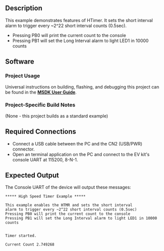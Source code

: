 ## Description

This example demonstrates features of HTimer. It sets the short interval alarm to trigger every ~2^22 short interval counts (0.5sec).

-   Pressing PB0 will print the current count to the console
-   Pressing PB1 will set the Long Interval alarm to light LED1 in 10000 counts


## Software

### Project Usage

Universal instructions on building, flashing, and debugging this project can be found in the **[MSDK User Guide](https://analogdevicesinc.github.io/msdk/USERGUIDE/)**.

### Project-Specific Build Notes

(None - this project builds as a standard example)

## Required Connections

-   Connect a USB cable between the PC and the CN2 (USB/PWR) connector.
-   Open an terminal application on the PC and connect to the EV kit's console UART at 115200, 8-N-1.

## Expected Output

The Console UART of the device will output these messages:

```
***** High Speed Timer Example *****

This example enables the HTMR and sets the short interval
alarm to trigger every ~2^22 short interval counts (0.5sec)
Pressing PB0 will print the current count to the console
Pressing PB1 will set the Long Interval alarm to light LED1 in 10000 counts


Timer started.

Current Count 2.749268
```
